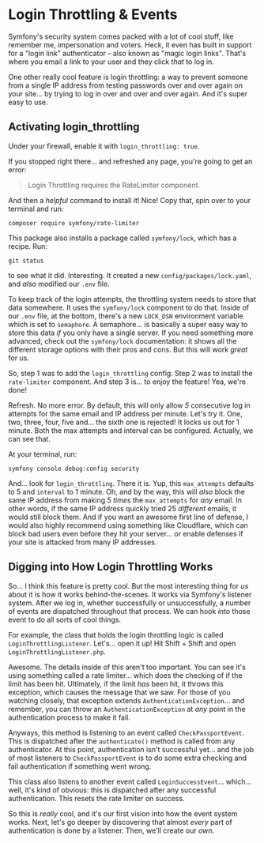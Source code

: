 # Login Throttling & Events

Symfony's security system comes packed with a lot of cool stuff, like remember me,
impersonation and voters. Heck, it even has built in support for a "login link"
authenticator - also known as "magic login links". That's where you email a link
to your user and they click *that* to log in.

One other really cool feature is login throttling: a way to prevent someone from
a single IP address from testing passwords over and over again on your site... by
trying to log in over and over and over again. And it's super easy to use.

## Activating login_throttling

Under your firewall, enable it with `login_throttling: true`.

If you stopped right there... and refreshed any page, you're going to get an error:

> Login Throttling requires the RateLimiter component.

And then a *helpful* command to install it! Nice! Copy that, spin over to your
terminal and run:

```terminal
composer require symfony/rate-limiter
```

This package also installs a package called `symfony/lock`, which has a recipe.
Run:

```terminal
git status
```

to see what it did. Interesting. It created a new `config/packages/lock.yaml`,
and *also* modified our `.env` file.

To keep track of the login attempts, the throttling system needs to store that
data somewhere. It uses the `symfony/lock` component to do that. Inside of our
`.env` file, at the bottom, there's a new `LOCK_DSN` environment variable which
is set to `semaphore`. A semaphore... is basically a super easy way to store this
data *if* you only have a single server. If you need something more advanced,
check out the `symfony/lock` documentation: it shows all the different storage
options with their pros and cons. But this will work *great* for us.

So, step 1 was to add the `login_throttling` config. Step 2 was to install the
`rate-limiter` component. And step 3 is... to enjoy the feature! Yea, we're done!

Refresh. No more error. By default, this will only allow *5* consecutive log in
attempts for the same email and IP address per minute. Let's try it. One, two,
three, four, five and... the sixth one is rejected! It locks us out for 1 minute.
Both the max attempts and interval can be configured. Actually, we can see that.

At your terminal, run:

```terminal
symfony console debug:config security
```

And... look for `login_throttling`. There it is. Yup, this `max_attempts` defaults
to 5 and `interval` to 1 minute. Oh, and by the way, this will *also* block the
same IP address from making 5 *times* the `max_attempts` for *any* email. In other
words, if the same IP address quickly tried 25 *different* emails, it would still
block them. And if you want an awesome first line of defense, I would also highly
recommend using something like Cloudflare, which can block bad users even before
they hit your server... or enable defenses if your site is attacked from many IP
addresses.

## Digging into How Login Throttling Works

So... I think this feature is pretty cool. But the most interesting thing for *us*
about it is how it works behind-the-scenes. It works via Symfony's listener system.
After we log in, whether successfully or unsuccessfully, a number of events are
dispatched throughout that process. We can hook *into* those event to do all sorts
of cool things.

For example, the class that holds the login throttling logic is called
`LoginThrottlingListener`. Let's... open it up! Hit Shift + Shift and open
`LoginThrottlingListener.php`.

Awesome. The details inside of this aren't too important. You can see it's using
something called a rate limiter... which does the checking of if the limit has
been hit. Ultimately, if the limit *has* been hit, it throws this exception, which
causes the message that we saw. For those of you watching closely, that exception
extends `AuthenticationException`... and remember, you can throw an
`AuthenticationException` at *any* point in the authentication process to make it
fail.

Anyways, this method is listening to an event called `CheckPassportEvent`. This
is dispatched after the `authenticate()` method is called from any authenticator.
At this point, authentication isn't successful yet... and the job of most listeners
to `CheckPassportEvent` is to do some extra checking and fail authentication if
something went wrong.

This class also listens to another event called `LoginSuccessEvent`... which... well,
it's kind of obvious: this is dispatched after any successful authentication. This
resets the rate limiter on success.

So this is *really* cool, and it's our first vision into how the event system
works. Next, let's go deeper by discovering that almost *every* part of authentication
is done by a listener. Then, we'll create our *own*.
